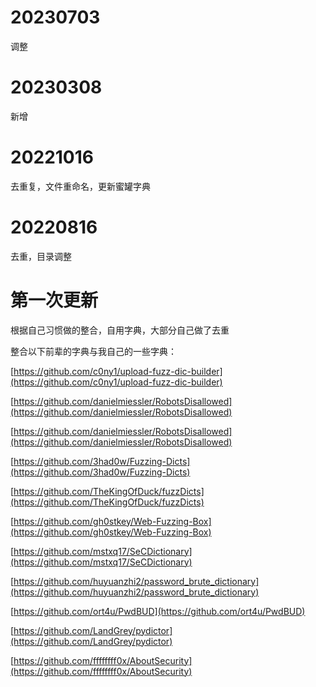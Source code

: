 # 20230703
调整
# 20230308
新增
# 20221016
去重复，文件重命名，更新蜜罐字典

# 20220816

去重，目录调整


# 第一次更新
根据自己习惯做的整合，自用字典，大部分自己做了去重


整合以下前辈的字典与我自己的一些字典：

[https://github.com/c0ny1/upload-fuzz-dic-builder](https://github.com/c0ny1/upload-fuzz-dic-builder)

[https://github.com/danielmiessler/RobotsDisallowed](https://github.com/danielmiessler/RobotsDisallowed)

[https://github.com/danielmiessler/RobotsDisallowed](https://github.com/danielmiessler/RobotsDisallowed)

[https://github.com/3had0w/Fuzzing-Dicts](https://github.com/3had0w/Fuzzing-Dicts)

[https://github.com/TheKingOfDuck/fuzzDicts](https://github.com/TheKingOfDuck/fuzzDicts)

[https://github.com/gh0stkey/Web-Fuzzing-Box](https://github.com/gh0stkey/Web-Fuzzing-Box)

[https://github.com/mstxq17/SeCDictionary](https://github.com/mstxq17/SeCDictionary)


[https://github.com/huyuanzhi2/password_brute_dictionary](https://github.com/huyuanzhi2/password_brute_dictionary)


[https://github.com/ort4u/PwdBUD](https://github.com/ort4u/PwdBUD)


[https://github.com/LandGrey/pydictor](https://github.com/LandGrey/pydictor)

[https://github.com/ffffffff0x/AboutSecurity](https://github.com/ffffffff0x/AboutSecurity)